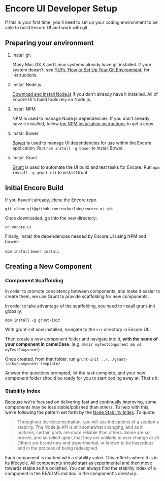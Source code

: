 # Encore UI Developer Setup

If this is your first time, you'll need to set up your coding environment to be able to build Encore UI and work with git.

## Preparing your environment

1. Install git

    Many Mac OS X and Linux systems already have git installed. If your system doesn't, see [YUI's 'How to Set Up Your Git Environment'](http://yuilibrary.com/yui/docs/tutorials/git/) for instructions.

2. Install Node.js

    [Download and install Node.js](http://howtonode.org/how-to-install-nodejs) if you don't already have it installed. All of Encore UI's build tools rely on Node.js.

3. Install NPM

    NPM is used to manage Node.js dependencies. If you don't already have it installed, follow [the NPM installation instructions](http://howtonode.org/introduction-to-npm) to get a copy.

4. Install Bower

    [Bower](http://bower.io) is used to manage UI dependencies for use within the Encore application. Run `npm install -g bower` to install Bower.

5. Install Grunt

    [Grunt](http://gruntjs.com/) is used to automate the UI build and test tasks for Encore. Run `npm install -g grunt-cli` to install Grunt.

## Initial Encore Build

If you haven't already, clone the Encore repo.

`git clone git@github.com:rackerlabs/encore-ui.git`

Once downloaded, go into the new directory:

`cd encore-ui`

Finally, install the dependencies needed by Encore UI using NPM and bower:

`npm install`
`bower install`

<!-- Rework once the server/build process for a dev is determined
## Running Encore UI

Run the following command:

`grunt server`

A new browser tab should automatically open with the Encore website running in it. To log in to the website, use your Rackspace ID & RSA Pin + Token.

### 'Stubbed' Server

In order to speed development of the UI, a stubbed/mock version of the API server has been set up. This server doesn't actually have any functionality to it, aside from accepting requests and responding with some fake data.

To run/use this mock server (instead of using the full-blown API server), use the following command:

`grunt server:stubbed:watch`

This will be run in place of the normal `grunt server` command. To access the server, load `http://localhost:9000` in a browser tab.

To log in to the website, use these details to load the mock account:
Username: user
Password: pass

Note that a lot of pages aren't mocked out. It's usually a safe bet that the first link/option on a page is the one that's mocked out.
-->

## Creating a New Component

### Component Scaffolding

In order to promote consistency between components, and make it easier to create them, we use Grunt to provide scaffolding for new components.

In order to take advantage of the scaffolding, you need to install grunt-init globally:

`npm install -g grunt-init`

With grunt-init now installed, navigate to the `src` directory in Encore UI.

Then create a new component folder and navigate into it, **with the name of your component in camelCase**. (e.g. `mkdir myTestComponent && cd myTestComponent`)

Once created, from that folder, run `grunt-init ../../grunt-tasks/component-template/`

Answer the questions prompted, let the task complete, and your new component folder should be ready for you to start coding away at. That's it.

### Stability Index

Because we're focused on delivering fast and continually improving, some components may be less stable/polished than others. To help with this, we're following the pattern set forth by the [Node Stability Index](http://nodejs.org/api/documentation.html#documentation_stability_index). To quote:

> Throughout the documentation, you will see indications of a section's stability. The Node.js API is still somewhat changing, and as it matures, certain parts are more reliable than others. Some are so proven, and so relied upon, that they are unlikely to ever change at all. Others are brand new and experimental, or known to be hazardous and in the process of being redesigned.

Each component is marked with a stability value. This reflects where it is in its lifecycle. All components should start as experimental and then move towards stable as it's polished. You can always find the stability index of a component in the README.md doc in the component's directory.